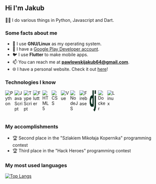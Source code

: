 ## Hi I'm Jakub

👨‍💻 I do various things in Python, Javascript and Dart.

### Some facts about me

- 🐧 I use **GNU/Linux** as my operating system.
- 📱 I have a [Google Play Developer account](https://play.google.com/store/apps/dev?id=5564990466874085550).
- 🐦 I use **Flutter** to make mobile apps.
- 📫 You can reach me at **pawlowskijakub64@gmail.com**.
- 🌐 I have a personal website. Check it out [here](https://pawl0wski.pl)!

### Technologies I know

<div style="display:flex; flex-direction:row; gap: 0.25rem; flex-wrap:wrap;padding-bottom:1rem;">

<img  alt="Python" width="26px" src="https://cdn.jsdelivr.net/gh/devicons/devicon/icons/python/python-original.svg"  />

<img  alt="JavaScript" width="26px" src="https://cdn.jsdelivr.net/gh/devicons/devicon/icons/javascript/javascript-original.svg"  />

<img  alt="TypeScript" width="26px" src="https://cdn.jsdelivr.net/gh/devicons/devicon/icons/typescript/typescript-original.svg"  />

<img  alt="Flutter" width="26px" src="https://cdn.jsdelivr.net/gh/devicons/devicon/icons/flutter/flutter-original.svg"  />

<img  alt="HTML5" width="26px" src="https://cdn.jsdelivr.net/gh/devicons/devicon/icons/html5/html5-original.svg"  />

<img  alt="CSS" width="26px" src="https://cdn.jsdelivr.net/gh/devicons/devicon/icons/css3/css3-original.svg"  />

<img  alt="Vue" width="26px" src="https://cdn.jsdelivr.net/gh/devicons/devicon/icons/vuejs/vuejs-original.svg"  />

<img  alt="NodeJS" width="26px" src="https://cdn.jsdelivr.net/gh/devicons/devicon/icons/nodejs/nodejs-original.svg"  />

<img  alt="Firebase" width="26px" src="https://cdn.jsdelivr.net/gh/devicons/devicon/icons/firebase/firebase-plain.svg"  />

<img  alt="Docker" width="26px" src="https://raw.githubusercontent.com/devicons/devicon/master/icons/django/django-plain.svg"  />

<img  alt="Docker" width="26px" src="https://cdn.jsdelivr.net/gh/devicons/devicon/icons/docker/docker-original.svg"  />

<img  alt="Linux" width="26px" src="https://cdn.jsdelivr.net/gh/devicons/devicon/icons/linux/linux-original.svg"  />

</div>

### My accomplishments

- 🏆 Second place in the "Szlakiem Mikołaja Kopernika" programming contest
- 🏆 Third place in the "Hack Heroes" programming contest

### My most used languages

[![Top Langs](https://github-readme-stats.vercel.app/api/top-langs/?username=pawl0wski&layout=compact)](https://github.com/pawl0wski)

